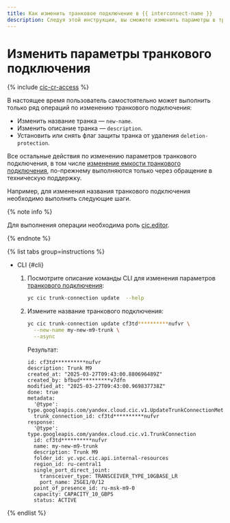 ```yaml
---
title: Как изменить транковое подключение в {{ interconnect-name }}
description: Следуя этой инструкции, вы сможете изменить параметры в транковом подключении в {{ interconnect-name }}.
---
```


# Изменить параметры транкового подключения

{% include [cic-cr-access](../../_includes/interconnect/cic-cr-access.md) %}

В настоящее время пользователь самостоятельно может выполнить только ряд операций по изменению транкового подключения:
* Изменить название транка — `new-name`.
* Изменить описание транка — `description`.
* Установить или снять флаг защиты транка от удаления `deletion-protection`.

Все остальные действия по изменению параметров транкового подключения, в том числе [изменение емкости транкового подключения](../tutorials/trunk-capacity-change.md), по-прежнему выполняются только через обращение в техническую поддержку.

Например, для изменения названия транкового подключения необходимо выполнить следующие шаги.

{% note info %}

Для выполнения операции необходима роль [cic.editor](../security/index.md#cic-editor).

{% endnote %}

{% list tabs group=instructions %}

- CLI {#cli}

  1. Посмотрите описание команды CLI для изменения параметров [транкового подключения](../concepts/trunk.md):

      ```bash
      yc cic trunk-connection update  --help
      ```

  1. Измените название транкового подключения:

      ```bash
      yc cic trunk-connection update cf3td**********nufvr \
        --new-name my-new-m9-trunk \
        --async
      ```

      Результат:

      ```text
      id: cf3td**********nufvr
      description: Trunk M9
      created_at: "2025-03-27T09:43:00.880696489Z"
      created_by: bfbud**********v7dfn
      modified_at: "2025-03-27T09:43:00.969837738Z"
      done: true
      metadata:
        '@type': type.googleapis.com/yandex.cloud.cic.v1.UpdateTrunkConnectionMetadata
        trunk_connection_id: cf3td**********nufvr
      response:
        '@type': type.googleapis.com/yandex.cloud.cic.v1.TrunkConnection
        id: cf3td**********nufvr
        name: my-new-m9-trunk
        description: Trunk M9
        folder_id: yc.vpc.cic.api.internal-resources
        region_id: ru-central1
        single_port_direct_joint:
          transceiver_type: TRANSCEIVER_TYPE_10GBASE_LR
          port_name: 25GE1/0/12
        point_of_presence_id: ru-msk-m9-0
        capacity: CAPACITY_10_GBPS
        status: ACTIVE
      ```

{% endlist %}

